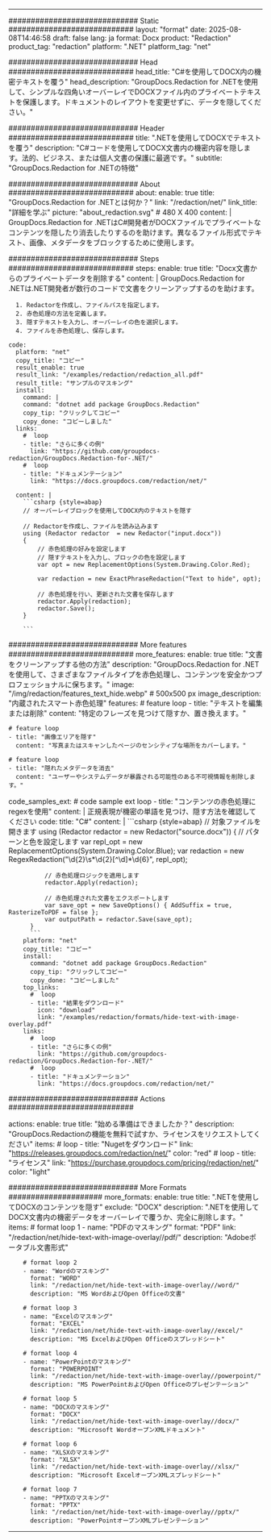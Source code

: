 
---
############################# Static ############################
layout: "format"
date:  2025-08-08T14:46:58
draft: false
lang: ja
format: Docx
product: "Redaction"
product_tag: "redaction"
platform: ".NET"
platform_tag: "net"

############################# Head ############################
head_title: "C#を使用してDOCX内の機密テキストを覆う"
head_description: "GroupDocs.Redaction for .NETを使用して、シンプルな四角いオーバーレイでDOCXファイル内のプライベートテキストを保護します。ドキュメントのレイアウトを変更せずに、データを隠してください。"

############################# Header ############################
title: ".NETを使用してDOCXでテキストを覆う" 
description: "C#コードを使用してDOCX文書内の機密内容を隠します。法的、ビジネス、または個人文書の保護に最適です。"
subtitle: "GroupDocs.Redaction for .NETの特徴" 

############################# About ############################
about:
    enable: true
    title: "GroupDocs.Redaction for .NETとは何か？"
    link: "/redaction/net/"
    link_title: "詳細を学ぶ"
    picture: "about_redaction.svg" # 480 X 400
    content: |
       GroupDocs.Redaction for .NETはC#開発者がDOCXファイルでプライベートなコンテンツを隠したり消去したりするのを助けます。異なるファイル形式でテキスト、画像、メタデータをブロックするために使用します。

############################# Steps ############################
steps:
    enable: true
    title: "Docx文書からのプライベートデータを削除する"
    content: |
      GroupDocs.Redaction for .NETは.NET開発者が数行のコードで文書をクリーンアップするのを助けます。
      
      1. Redactorを作成し、ファイルパスを指定します。
      2. 赤色処理の方法を定義します。
      3. 隠すテキストを入力し、オーバーレイの色を選択します。
      4. ファイルを赤色処理し、保存します。
   
    code:
      platform: "net"
      copy_title: "コピー"
      result_enable: true
      result_link: "/examples/redaction/redaction_all.pdf"
      result_title: "サンプルのマスキング"
      install:
        command: |
        command: "dotnet add package GroupDocs.Redaction"
        copy_tip: "クリックしてコピー"
        copy_done: "コピーしました"
      links:
        #  loop
        - title: "さらに多くの例"
          link: "https://github.com/groupdocs-redaction/GroupDocs.Redaction-for-.NET/"
        #  loop
        - title: "ドキュメンテーション"
          link: "https://docs.groupdocs.com/redaction/net/"
          
      content: |
        ```csharp {style=abap}
        // オーバーレイブロックを使用してDOCX内のテキストを隠す

        // Redactorを作成し、ファイルを読み込みます
        using (Redactor redactor  = new Redactor("input.docx"))
        {
            // 赤色処理の好みを設定します
            // 隠すテキストを入力し、ブロックの色を設定します
            var opt = new ReplacementOptions(System.Drawing.Color.Red);
            
            var redaction = new ExactPhraseRedaction("Text to hide", opt);

            // 赤色処理を行い、更新された文書を保存します
            redactor.Apply(redaction);
            redactor.Save();
        }
        
        ```            


############################# More features ############################
more_features:
  enable: true
  title: "文書をクリーンアップする他の方法"
  description: "GroupDocs.Redaction for .NETを使用して、さまざまなファイルタイプを赤色処理し、コンテンツを安全かつプロフェッショナルに保ちます。"
  image: "/img/redaction/features_text_hide.webp" # 500x500 px
  image_description: "内蔵されたスマート赤色処理"
  features:
    # feature loop
    - title: "テキストを編集または削除"
      content: "特定のフレーズを見つけて隠すか、置き換えます。"

    # feature loop
    - title: "画像エリアを隠す"
      content: "写真またはスキャンしたページのセンシティブな場所をカバーします。"

    # feature loop
    - title: "隠れたメタデータを消去"
      content: "ユーザーやシステムデータが暴露される可能性のある不可視情報を削除します。"
      
  code_samples_ext:
    # code sample ext loop
    - title: "コンテンツの赤色処理にregexを使用"
      content: |
        正規表現が機密の単語を見つけ、隠す方法を確認してください
      code:
        title: "C#"
        content: |
          ```csharp {style=abap}
          //  対象ファイルを開きます
          using (Redactor redactor  = new Redactor("source.docx"))
          {
              // パターンと色を設定します
              var repl_opt = new ReplacementOptions(System.Drawing.Color.Blue);
              var redaction = new RegexRedaction("\\d{2}\\s*\\d{2}[^\\d]*\\d{6}", repl_opt);

              // 赤色処理ロジックを適用します
              redactor.Apply(redaction);

              // 赤色処理された文書をエクスポートします
              var save_opt = new SaveOptions() { AddSuffix = true, RasterizeToPDF = false };
              var outputPath = redactor.Save(save_opt);
          }
          ```
        platform: "net"
        copy_title: "コピー"
        install:
          command: "dotnet add package GroupDocs.Redaction"
          copy_tip: "クリックしてコピー"
          copy_done: "コピーしました"
        top_links:
          #  loop
          - title: "結果をダウンロード"
            icon: "download"
            link: "/examples/redaction/formats/hide-text-with-image-overlay.pdf"
        links:
          #  loop
          - title: "さらに多くの例"
            link: "https://github.com/groupdocs-redaction/GroupDocs.Redaction-for-.NET/"
          #  loop
          - title: "ドキュメンテーション"
            link: "https://docs.groupdocs.com/redaction/net/"


############################# Actions ############################

actions:
  enable: true
  title: "始める準備はできましたか？"
  description: "GroupDocs.Redactionの機能を無料で試すか、ライセンスをリクエストしてください"
  items:
    #  loop
    - title: "Nugetをダウンロード"
      link: "https://releases.groupdocs.com/redaction/net/"
      color: "red"
        #  loop
    - title: "ライセンス"
      link: "https://purchase.groupdocs.com/pricing/redaction/net/"
      color: "light"


############################# More Formats #####################
more_formats:
    enable: true
    title: ".NETを使用してDOCXのコンテンツを隠す"
    exclude: "DOCX"
    description: ".NETを使用してDOCX文書内の機密データをオーバーレイで覆うか、完全に削除します。"
    items: 
        # format loop 1
        - name: "PDFのマスキング"
          format: "PDF"
          link: "/redaction/net/hide-text-with-image-overlay//pdf/"
          description: "Adobeポータブル文書形式"

        # format loop 2
        - name: "Wordのマスキング"
          format: "WORD"
          link: "/redaction/net/hide-text-with-image-overlay//word/"
          description: "MS WordおよびOpen Officeの文書"
          
        # format loop 3
        - name: "Excelのマスキング"
          format: "EXCEL"
          link: "/redaction/net/hide-text-with-image-overlay//excel/"
          description: "MS ExcelおよびOpen Officeのスプレッドシート"

        # format loop 4
        - name: "PowerPointのマスキング"
          format: "POWERPOINT"
          link: "/redaction/net/hide-text-with-image-overlay//powerpoint/"
          description: "MS PowerPointおよびOpen Officeのプレゼンテーション"

        # format loop 5
        - name: "DOCXのマスキング"
          format: "DOCX"
          link: "/redaction/net/hide-text-with-image-overlay//docx/"
          description: "Microsoft WordオープンXMLドキュメント"
          
        # format loop 6
        - name: "XLSXのマスキング"
          format: "XLSX"
          link: "/redaction/net/hide-text-with-image-overlay//xlsx/"
          description: "Microsoft ExcelオープンXMLスプレッドシート"
          
        # format loop 7
        - name: "PPTXのマスキング"
          format: "PPTX"
          link: "/redaction/net/hide-text-with-image-overlay//pptx/"
          description: "PowerPointオープンXMLプレゼンテーション"


---